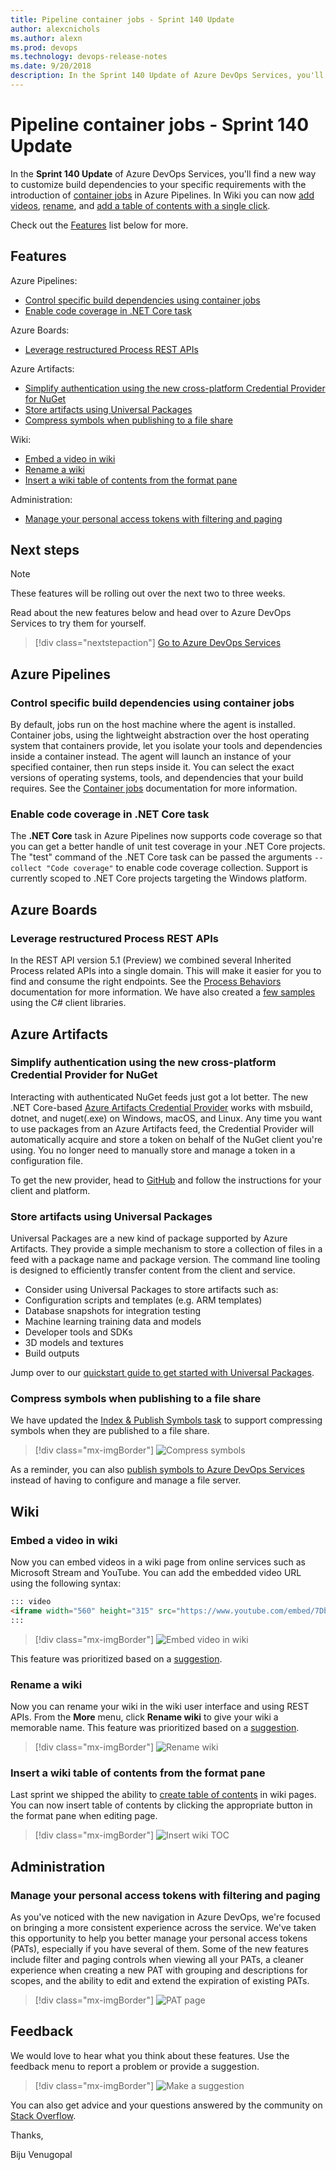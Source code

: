 ```yaml
---
title: Pipeline container jobs - Sprint 140 Update
author: alexcnichols
ms.author: alexn
ms.prod: devops
ms.technology: devops-release-notes
ms.date: 9/20/2018
description: In the Sprint 140 Update of Azure DevOps Services, you'll find a new way to customize build dependencies to your specific requirements with the introduction of container jobs in Azure Pipelines.
---
```


# Pipeline container jobs - Sprint 140 Update

In the **Sprint 140 Update** of Azure DevOps Services, you'll find a new way to customize build dependencies to your specific requirements with the introduction of [container jobs](#control-specific-build-dependencies-using-container-jobs) in Azure Pipelines. In Wiki you can now [add videos](#embed-a-video-in-wiki), [rename](#rename-a-wiki), and [add a table of contents with a single click](#insert-a-wiki-table-of-contents-with-the-click-of-a-button).

Check out the [Features](#features) list below for more.

## Features

Azure Pipelines:

- [Control specific build dependencies using container jobs](#control-specific-build-dependencies-using-container-jobs)
- [Enable code coverage in .NET Core task](#enable-code-coverage-in-net-core-task)

Azure Boards:

- [Leverage restructured Process REST APIs](#leverage-restructured-process-rest-apis)

Azure Artifacts:

- [Simplify authentication using the new cross-platform Credential Provider for NuGet](#simplify-authentication-using-the-new-cross-platform-credential-provider-for-nuget)
- [Store artifacts using Universal Packages](#store-artifacts-using-universal-packages)
- [Compress symbols when publishing to a file share](#compress-symbols-when-publishing-to-a-file-share)

Wiki:

- [Embed a video in wiki](#embed-a-video-in-wiki)
- [Rename a wiki](#rename-a-wiki)
- [Insert a wiki table of contents from the format pane](#insert-a-wiki-table-of-contents-from-the-format-pane)

Administration:

- [Manage your personal access tokens with filtering and paging](#manage-your-personal-access-tokens-with-filtering-and-paging)

## Next steps

> [!NOTE]
> These features will be rolling out over the next two to three weeks.

Read about the new features below and head over to Azure DevOps Services to try them for yourself.

> [!div class="nextstepaction"]
> [Go to Azure DevOps Services](http://go.microsoft.com/fwlink/?LinkId=307137&campaign=o~msft~docs~product-vsts~release-notes)

## Azure Pipelines

### Control specific build dependencies using container jobs

By default, jobs run on the host machine where the agent is installed. Container jobs, using the lightweight abstraction over the host operating system that containers provide, let you isolate your tools and dependencies inside a container instead. The agent will launch an instance of your specified container, then run steps inside it. You can select the exact versions of operating systems, tools, and dependencies that your build requires. See the [Container jobs](/azure/devops/pipelines/process/container-phases?view=azure-devops&tabs=yaml) documentation for more information.

### Enable code coverage in .NET Core task

The **.NET Core** task in Azure Pipelines now supports code coverage so that you can get a better handle of unit test coverage in your .NET Core projects. The "test" command of the .NET Core task can be passed the arguments `--collect "Code coverage"` to enable code coverage collection. Support is currently scoped to .NET Core projects targeting the Windows platform.

## Azure Boards

### Leverage restructured Process REST APIs

In the REST API version 5.1 (Preview) we combined several Inherited Process related APIs into a single domain. This will make it easier for you to find and consume the right endpoints. See the [Process Behaviors](/rest/api/vsts/processes/behaviors/list?view=vsts-rest-5.0) documentation for more information. We have also created a [few samples](https://github.com/Microsoft/vsts-dotnet-samples/tree/master/ClientLibrary/Snippets/Microsoft.TeamServices.Samples.Client/WorkItemTrackingProcess) using the C# client libraries.

## Azure Artifacts

### Simplify authentication using the new cross-platform Credential Provider for NuGet

Interacting with authenticated NuGet feeds just got a lot better. The new .NET Core-based [Azure Artifacts Credential Provider](https://github.com/microsoft/artifacts-credprovider) works with msbuild, dotnet, and nuget(.exe) on Windows, macOS, and Linux. Any time you want to use packages from an Azure Artifacts feed, the Credential Provider will automatically acquire and store a token on behalf of the NuGet client you're using. You no longer need to manually store and manage a token in a configuration file.

To get the new provider, head to [GitHub](https://github.com/microsoft/artifacts-credprovider) and follow the instructions for your client and platform.

### Store artifacts using Universal Packages

Universal Packages are a new kind of package supported by Azure Artifacts. They provide a simple mechanism to store a collection of files in a feed with a package name and package version. The command line tooling is designed to efficiently transfer content from the client and service.

- Consider using Universal Packages to store artifacts such as:
- Configuration scripts and templates (e.g. ARM templates)
- Database snapshots for integration testing
- Machine learning training data and models
- Developer tools and SDKs
- 3D models and textures
- Build outputs

Jump over to our [quickstart guide to get started with Universal Packages](/azure/devops/artifacts/quickstarts/universal-packages).

### Compress symbols when publishing to a file share

We have updated the [Index & Publish Symbols task](/azure/devops/pipelines/tasks/build/index-sources-publish-symbols) to support compressing symbols when they are published to a file share.

> [!div class="mx-imgBorder"]
![Compress symbols](_img/140_05.png)

As a reminder, you can also [publish symbols to Azure DevOps Services](/azure/devops/pipelines/symbols) instead of having to configure and manage a file server.

## Wiki

### Embed a video in wiki

Now you can embed videos in a wiki page from online services such as Microsoft Stream and YouTube. You can add the embedded video URL using the following syntax:

```markdown
::: video
<iframe width="560" height="315" src="https://www.youtube.com/embed/7DbslbKsQSk" frameborder="0" allow="autoplay; encrypted-media" allowfullscreen></iframe>
:::
```

> [!div class="mx-imgBorder"]
![Embed video in wiki](_img/140_02.png)

This feature was prioritized based on a [suggestion](https://visualstudio.uservoice.com/forums/330519-visual-studio-team-services/suggestions/34130218-microsoft-stream-video-s-need-to-be-supported-for).

### Rename a wiki

Now you can rename your wiki in the wiki user interface and using REST APIs. From the **More** menu, click **Rename wiki** to give your wiki a memorable name. This feature was prioritized based on a [suggestion](https://developercommunity.visualstudio.com/content/problem/280480/renaming-a-team-project-did-not-rename-its-associa.html).

> [!div class="mx-imgBorder"]
![Rename wiki](_img/140_03.png)

### Insert a wiki table of contents from the format pane

Last sprint we shipped the ability to [create table of contents](/azure/devops/release-notes/2018/aug-21-vsts#create-table-of-contents-for-wiki-pages) in wiki pages. You can now insert table of contents by clicking the appropriate button in the format pane when editing page.

> [!div class="mx-imgBorder"]
![Insert wiki TOC](_img/140_04.png)

## Administration

### Manage your personal access tokens with filtering and paging

As you've noticed with the new navigation in Azure DevOps, we're focused on bringing a more consistent experience across the service. We've taken this opportunity to help you better manage your personal access tokens (PATs), especially if you have several of them. Some of the new features include filter and paging controls when viewing all your PATs, a cleaner experience when creating a new PAT with grouping and descriptions for scopes, and the ability to edit and extend the expiration of existing PATs.

> [!div class="mx-imgBorder"]
![PAT page](_img/140_01.png)

## Feedback

We would love to hear what you think about these features. Use the feedback menu to report a problem or provide a suggestion.

> [!div class="mx-imgBorder"]
![Make a suggestion](../_img/help-make-a-suggestion.png)

You can also get advice and your questions answered by the community on [Stack Overflow](https://stackoverflow.com/questions/tagged/vsts).

Thanks,

Biju Venugopal